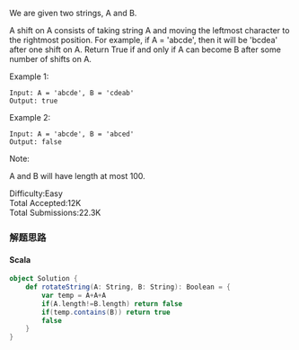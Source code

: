 We are given two strings, A and B.

A shift on A consists of taking string A and moving the leftmost character to the rightmost position. For example, if A = 'abcde', then it will be 'bcdea' after one shift on A. Return True if and only if A can become B after some number of shifts on A.

Example 1:
```
Input: A = 'abcde', B = 'cdeab'
Output: true
```
Example 2:
```
Input: A = 'abcde', B = 'abced'
Output: false
```
Note:

A and B will have length at most 100.

Difficulty:Easy  
Total Accepted:12K   
Total Submissions:22.3K

### 解题思路
#### Scala
```Scala
object Solution {
    def rotateString(A: String, B: String): Boolean = {
        var temp = A+A+A
        if(A.length!=B.length) return false
        if(temp.contains(B)) return true
        false
    }
}
```
